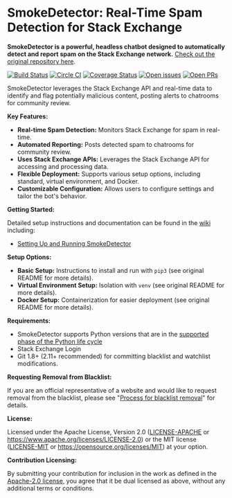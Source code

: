 # SmokeDetector: Real-Time Spam Detection for Stack Exchange

**SmokeDetector is a powerful, headless chatbot designed to automatically detect and report spam on the Stack Exchange network.** [Check out the original repository here](https://github.com/Charcoal-SE/SmokeDetector).

[![Build Status](https://github.com/Charcoal-SE/SmokeDetector/actions/workflows/build.yml/badge.svg?query=branch%3Amaster)](https://github.com/Charcoal-SE/SmokeDetector/actions/workflows/build.yml?query=branch%3Amaster)
[![Circle CI](https://circleci.com/gh/Charcoal-SE/SmokeDetector.svg?style=shield)](https://circleci.com/gh/Charcoal-SE/SmokeDetector)
[![Coverage Status](https://coveralls.io/repos/github/Charcoal-SE/SmokeDetector/badge.svg?branch=master)](https://coveralls.io/github/Charcoal-SE/SmokeDetector?branch=master)
[![Open issues](https://img.shields.io/github/issues/Charcoal-SE/SmokeDetector.svg)](https://github.com/Charcoal-SE/SmokeDetector/issues)
[![Open PRs](https://img.shields.io/github/issues-pr/Charcoal-SE/SmokeDetector.svg)](https://github.com/Charcoal-SE/SmokeDetector/pulls)

SmokeDetector leverages the Stack Exchange API and real-time data to identify and flag potentially malicious content, posting alerts to chatrooms for community review.

**Key Features:**

*   **Real-time Spam Detection:** Monitors Stack Exchange for spam in real-time.
*   **Automated Reporting:** Posts detected spam to chatrooms for community review.
*   **Uses Stack Exchange APIs:** Leverages the Stack Exchange API for accessing and processing data.
*   **Flexible Deployment:** Supports various setup options, including standard, virtual environment, and Docker.
*   **Customizable Configuration:** Allows users to configure settings and tailor the bot's behavior.

**Getting Started:**

Detailed setup instructions and documentation can be found in the [wiki](https://charcoal-se.org/smokey) including:
*   [Setting Up and Running SmokeDetector](https://charcoal-se.org/smokey/Set-Up-and-Run-SmokeDetector)

**Setup Options:**

*   **Basic Setup:** Instructions to install and run with `pip3` (see original README for more details).
*   **Virtual Environment Setup:** Isolation with `venv` (see original README for more details).
*   **Docker Setup:** Containerization for easier deployment (see original README for more details).

**Requirements:**

*   SmokeDetector supports Python versions that are in the [supported phase of the Python life cycle](https://devguide.python.org/versions/)
*   Stack Exchange Login
*   Git 1.8+ (2.11+ recommended) for committing blacklist and watchlist modifications.

**Requesting Removal from Blacklist:**

If you are an official representative of a website and would like to request removal from the blacklist, please see "[Process for blacklist removal](https://charcoal-se.org/smokey/Process-for-blacklist-removal)" for details.

**License:**

Licensed under the Apache License, Version 2.0 ([LICENSE-APACHE](LICENSE-APACHE) or <https://www.apache.org/licenses/LICENSE-2.0>) or the MIT license ([LICENSE-MIT](LICENSE-MIT) or <https://opensource.org/licenses/MIT>) at your option.

**Contribution Licensing:**

By submitting your contribution for inclusion in the work as defined in the [Apache-2.0 license](https://www.apache.org/licenses/LICENSE-2.0), you agree that it be dual licensed as above, without any additional terms or conditions.